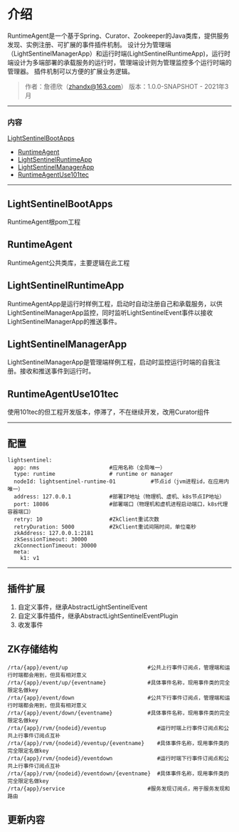 # 介绍
RuntimeAgent是一个基于Spring、Curator、Zookeeper的Java类库，提供服务发现、实例注册、可扩展的事件插件机制。
设计分为管理端（LightSentinelManagerApp）和运行时端(LightSentinelRuntimeApp)，运行时端设计为多端部署的承载服务的运行时，管理端设计则为管理监控多个运行时端的管理器。
插件机制可以方便的扩展业务逻辑。
>作者：詹德欣（zhandx@163.com）
>版本：1.0.0-SNAPSHOT - 2021年3月

--------------------------------------
### 内容
[LightSentinelBootApps](#LightSentinelBootApps)
 -  [RuntimeAgent](#RuntimeAgent)
 -  [LightSentinelRuntimeApp](#LightSentinelRuntimeApp)
 -  [LightSentinelManagerApp](#LightSentinelManagerApp)
 -  [RuntimeAgentUse101tec](#RuntimeAgentUse101tec)

--------------------------------------
## LightSentinelBootApps
RuntimeAgent根pom工程
## RuntimeAgent
RuntimeAgent公共类库，主要逻辑在此工程
## LightSentinelRuntimeApp
RuntimeAgentApp是运行时样例工程，启动时自动注册自己和承载服务，以供LightSentinelManagerApp监控，同时监听LightSentinelEvent事件以接收LightSentinelManagerApp的推送事件。
## LightSentinelManagerApp
LightSentinelManagerApp是管理端样例工程，启动时监控运行时端的自我注册。接收和推送事件到运行时。
## RuntimeAgentUse101tec
使用101tec的但工程开发版本，停滞了，不在继续开发，改用Curator组件

--------------------------------------
## 配置
```
lightsentinel:
  app: nms                      #应用名称（全局唯一）
  type: runtime                 # runtime or manager
  nodeId: lightsentinel-runtime-01           #节点id（jvm进程id，在应用内唯一）
  address: 127.0.0.1            #部署IP地址（物理机、虚机、k8s节点IP地址）
  port: 18086                   #部署端口（物理机和虚机进程启动端口，k8s代理容器端口）
  retry: 10                     #ZkClient重试次数
  retryDuration: 5000           #ZkClient重试间隔时间，单位毫秒
  zkAddress: 127.0.0.1:2181
  zkSessionTimeout: 30000
  zkConnectionTimeout: 30000
  meta:
    k1: v1
```
---------------------------------------
## 插件扩展
1. 自定义事件，继承AbstractLightSentinelEvent
2. 自定义事件插件，继承AbstractLightSentinelEventPlugin
3. 收发事件

## ZK存储结构
```
/rta/{app}/event/up                         #公共上行事件订阅点，管理端和运行时端都会用到，但具有相对意义
/rta/{app}/event/up/{eventname}             #具体事件名称，现用事件类的完全限定名做key        
/rta/{app}/event/down                       #公共下行事件订阅点，管理端和运行时端都会用到，但具有相对意义
/rta/{app}/event/down/{eventname}           #具体事件名称，现用事件类的完全限定名做key  
/rta/{app}/rvm/{nodeid}/eventup                #运行时端上行事件订阅点和公共上行事件订阅点互补
/rta/{app}/rvm/{nodeid}/eventup/{eventname}    #具体事件名称，现用事件类的完全限定名做key
/rta/{app}/rvm/{nodeid}/eventdown              #运行时端下行事件订阅点和公共上行事件订阅点互补
/rta/{app}/rvm/{nodeid}/eventdown/{eventname}  #具体事件名称，现用事件类的完全限定名做key
/rta/{app}/service                          #服务发现订阅点，用于服务发现和路由
```
## 更新内容